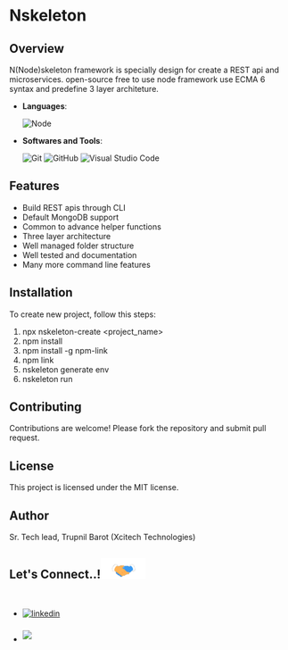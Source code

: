 # Nskeleton

## Overview

N(Node)skeleton framework is specially design for create a REST api and microservices.
open-source free to use node framework use ECMA 6 syntax and predefine 3 layer architeture.

- **Languages**:

  ![Node](https://img.shields.io/badge/-Node-green)

- **Softwares and Tools**:

  ![Git](https://img.shields.io/badge/git-%23F05033.svg?style=for-the-badge&logo=git&logoColor=white)
  ![GitHub](https://img.shields.io/badge/github-%23121011.svg?style=for-the-badge&logo=github&logoColor=white)
  ![Visual Studio Code](https://img.shields.io/badge/Visual%20Studio%20Code-0078d7.svg?style=for-the-badge&logo=visual-studio-code&logoColor=white)

## Features

- Build REST apis through CLI
- Default MongoDB support
- Common to advance helper functions
- Three layer architecture
- Well managed folder structure
- Well tested and documentation
- Many more command line features

## Installation

To create new project, follow this steps:

1. npx nskeleton-create <project_name>
2. npm install
3. npm install -g npm-link
4. npm link
5. nskeleton generate env
6. nskeleton run

## Contributing

Contributions are welcome! Please fork the repository and submit pull request.

## License

This project is licensed under the MIT license.

## Author

Sr. Tech lead,
Trupnil Barot
(Xcitech Technologies)

## <b> Let's Connect..!</b><img src="https://github.com/0xAbdulKhalid/0xAbdulKhalid/raw/main/assets/mdImages/handshake.gif" width ="80">

<br>
<div align='left'>

<ul>

<li>
<a href="https://linkedin.com/in/trupnil" target="_blank">
<img src="https://img.shields.io/badge/linkedin:  trupnil-%2300acee.svg?color=405DE6&style=for-the-badge&logo=linkedin&logoColor=white" alt=linkedin style="margin-bottom: 5px;"/>
</a>
</li>

<br>

<li>
<a href="mailto:trupnil.b@xcitech.in" target="_blank">
<img src="https://img.shields.io/badge/gmail:  trupnil-%23EA4335.svg?style=for-the-badge&logo=gmail&logoColor=white" t=mail style="margin-bottom: 5px;" />
</a>
</li>
	
</ul>
</div>
